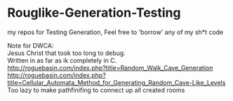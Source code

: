 # Rouglike-Generation-Testing
my repos for Testing Generation, Feel free to 'borrow' any of my sh*t code



Note for DWCA:  
Jesus Christ that took too long to debug.  
Written in as far as ik completely in C.  
http://roguebasin.com/index.php?title=Random_Walk_Cave_Generation  
http://roguebasin.com/index.php?title=Cellular_Automata_Method_for_Generating_Random_Cave-Like_Levels  
Too lazy to make pathfinifing to connect up all created rooms  
